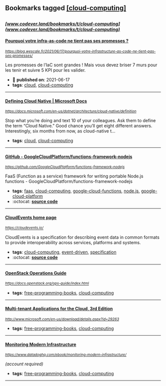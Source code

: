 ## Bookmarks tagged [[cloud-computing]](https://www.codever.land/search?q=[cloud-computing])

_<sup><sup>[www.codever.land/bookmarks/t/cloud-computing](www.codever.land/bookmarks/t/cloud-computing)</sup></sup>_
---
#### [Pourquoi votre infra-as-code ne tient pas ses promesses ?](https://blog.wescale.fr/2021/06/17/pourquoi-votre-infrastructure-as-code-ne-tient-pas-ses-promesses/)
_<sup>https://blog.wescale.fr/2021/06/17/pourquoi-votre-infrastructure-as-code-ne-tient-pas-ses-promesses/</sup>_

Les promesses de l’IaC sont grandes ! Mais vous devez briser 7 murs pour les tenir et suivre 5 KPI pour les valider.
* :calendar: **published on**: 2021-06-17
* **tags**: [cloud](../tagged/cloud.md), [cloud-computing](../tagged/cloud-computing.md)
---
#### [Defining Cloud Native | Microsoft Docs](https://docs.microsoft.com/en-us/dotnet/architecture/cloud-native/definition)
_<sup>https://docs.microsoft.com/en-us/dotnet/architecture/cloud-native/definition</sup>_

Stop what you’re doing and text 10 of your colleagues. Ask them to define the term “Cloud Native.” Good chance you’ll get eight different answers. Interestingly, six months from now, as cloud-native t...
* **tags**: [cloud](../tagged/cloud.md), [cloud-computing](../tagged/cloud-computing.md)
---
#### [GitHub - GoogleCloudPlatform/functions-framework-nodejs](https://github.com/GoogleCloudPlatform/functions-framework-nodejs)
_<sup>https://github.com/GoogleCloudPlatform/functions-framework-nodejs</sup>_

FaaS (Function as a service) framework for writing portable Node.js functions - GoogleCloudPlatform/functions-framework-nodejs
* **tags**: [faas](../tagged/faas.md), [cloud-computing](../tagged/cloud-computing.md), [google-cloud-functions](../tagged/google-cloud-functions.md), [node.js](../tagged/node.js.md), [google-cloud-platform](../tagged/google-cloud-platform.md)
* :octocat: **[source code](https://github.com/GoogleCloudPlatform/functions-framework-nodejs)**
---
#### [CloudEvents home page](https://cloudevents.io/)
_<sup>https://cloudevents.io/</sup>_

CloudEvents is a specification for describing event data in common formats to provide interoperability across services, platforms and systems.
* **tags**: [cloud-computing](../tagged/cloud-computing.md), [event-driven](../tagged/event-driven.md), [specification](../tagged/specification.md)
* :octocat: **[source code](https://github.com/cloudevents/spec)**
---
#### [OpenStack Operations Guide](https://docs.openstack.org/ops-guide/index.html)
_<sup>https://docs.openstack.org/ops-guide/index.html</sup>_

* **tags**: [free-programming-books](../tagged/free-programming-books.md), [cloud-computing](../tagged/cloud-computing.md)
---
#### [Multi-tenant Applications for the Cloud, 3rd Edition](http://www.microsoft.com/en-us/download/details.aspx?id=29263)
_<sup>http://www.microsoft.com/en-us/download/details.aspx?id=29263</sup>_

* **tags**: [free-programming-books](../tagged/free-programming-books.md), [cloud-computing](../tagged/cloud-computing.md)
---
#### [Monitoring Modern Infrastructure](https://www.datadoghq.com/ebook/monitoring-modern-infrastructure/)
_<sup>https://www.datadoghq.com/ebook/monitoring-modern-infrastructure/</sup>_

*(account required)*
* **tags**: [free-programming-books](../tagged/free-programming-books.md), [cloud-computing](../tagged/cloud-computing.md)
---
